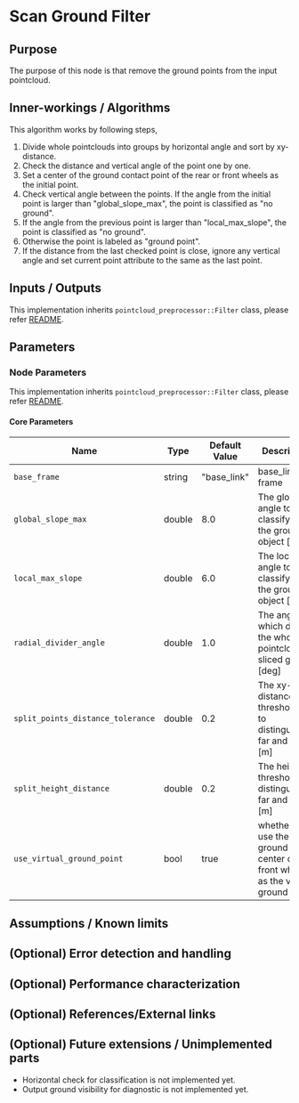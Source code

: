 # Scan Ground Filter

## Purpose

The purpose of this node is that remove the ground points from the input pointcloud.

## Inner-workings / Algorithms

This algorithm works by following steps,

1. Divide whole pointclouds into groups by horizontal angle and sort by xy-distance.
2. Check the distance and vertical angle of the point one by one.
3. Set a center of the ground contact point of the rear or front wheels as the initial point.
4. Check vertical angle between the points. If the angle from the initial point is larger than "global_slope_max", the point is classified as "no ground".
5. If the angle from the previous point is larger than "local_max_slope", the point is classified as "no ground".
6. Otherwise the point is labeled as "ground point".
7. If the distance from the last checked point is close, ignore any vertical angle and set current point attribute to the same as the last point.

## Inputs / Outputs

This implementation inherits `pointcloud_preprocessor::Filter` class, please refer [README](../README.md).

## Parameters

### Node Parameters

This implementation inherits `pointcloud_preprocessor::Filter` class, please refer [README](../README.md).

#### Core Parameters

| Name                              | Type   | Default Value | Description                                                                   |
| --------------------------------- | ------ | ------------- | ----------------------------------------------------------------------------- |
| `base_frame`                      | string | "base_link"   | base_link frame                                                               |
| `global_slope_max`                | double | 8.0           | The global angle to classify as the ground or object [deg]                    |
| `local_max_slope`                 | double | 6.0           | The local angle to classify as the ground or object [deg]                     |
| `radial_divider_angle`            | double | 1.0           | The angle which divide the whole pointcloud to sliced group [deg]             |
| `split_points_distance_tolerance` | double | 0.2           | The xy-distance threshold to to distinguishing far and near [m]               |
| `split_height_distance`           | double | 0.2           | The height threshold to distinguishing far and near [m]                       |
| `use_virtual_ground_point`        | bool   | true          | whether to use the ground center of front wheels as the virtual ground point. |

## Assumptions / Known limits

## (Optional) Error detection and handling

## (Optional) Performance characterization

## (Optional) References/External links

## (Optional) Future extensions / Unimplemented parts

- Horizontal check for classification is not implemented yet.
- Output ground visibility for diagnostic is not implemented yet.
